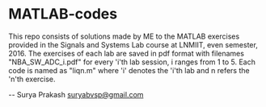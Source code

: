 # MATLAB-codes
This repo consists of solutions made by ME to the MATLAB exercises provided in the Signals and Systems Lab course at LNMIIT, even semester, 2016. 
The exercises of each lab are saved in pdf format with filenames "NBA_SW_ADC_i.pdf" for every 'i'th lab session, i ranges from 1 to 5. 
Each code is named as "liqn.m" where 'i' denotes the 'i'th lab and n refers the 'n'th exercise.

--
Surya Prakash
suryabvsp@gmail.com
